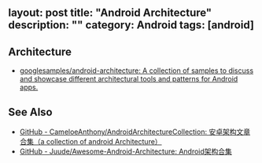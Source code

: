 layout: post
title: "Android Architecture"
description: ""
category: Android
tags: [android]
---

## Architecture

- [googlesamples/android-architecture: A collection of samples to discuss and showcase different architectural tools and patterns for Android apps.](https://github.com/googlesamples/android-architecture)

## See Also

- [GitHub - CameloeAnthony/AndroidArchitectureCollection: 安卓架构文章合集（a collection of android Architecture）](https://github.com/CameloeAnthony/AndroidArchitectureCollection)
- [GitHub - Juude/Awesome-Android-Architecture: Android架构合集](https://github.com/Juude/Awesome-Android-Architecture)